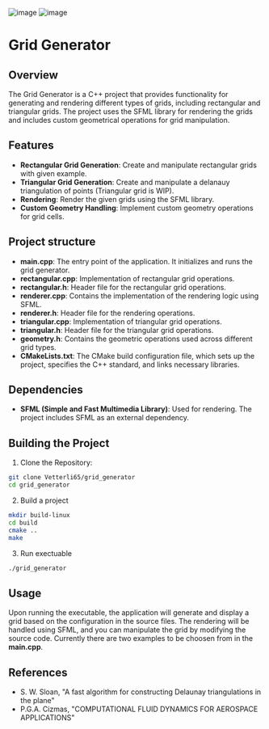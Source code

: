 ![image](https://github.com/user-attachments/assets/afb7a921-8212-49ef-bd53-27451ceac182)
![image](https://github.com/user-attachments/assets/8813e75f-125e-49d0-8e46-0f9a302180c3)

# Grid Generator

## Overview

The Grid Generator is a C++ project that provides functionality for generating and rendering different types of grids, including rectangular and triangular grids. 
The project uses the SFML library for rendering the grids and includes custom geometrical operations for grid manipulation.

## Features

* **Rectangular Grid Generation**: Create and manipulate rectangular grids with given example.
* **Triangular Grid Generation**: Create and manipulate a delanauy triangulation of points (Triangular grid is WIP).
* **Rendering**: Render the given grids using the SFML library.
* **Custom Geometry Handling**: Implement custom geometry operations for grid cells.

## Project structure

* **main.cpp**: The entry point of the application. It initializes and runs the grid generator.
* **rectangular.cpp**: Implementation of rectangular grid operations.
* **rectangular.h**: Header file for the rectangular grid operations.
* **renderer.cpp**: Contains the implementation of the rendering logic using SFML.
* **renderer.h**: Header file for the rendering operations.
* **triangular.cpp**: Implementation of triangular grid operations.
* **triangular.h**: Header file for the triangular grid operations.
* **geometry.h**: Contains the geometric operations used across different grid types.
* **CMakeLists.txt**: The CMake build configuration file, which sets up the project, specifies the C++ standard, and links necessary libraries.

## Dependencies

* **SFML (Simple and Fast Multimedia Library)**: Used for rendering. The project includes SFML as an external dependency.

## Building the Project

1. Clone the Repository:
```bash
git clone Vetterli65/grid_generator
cd grid_generator
```
2. Build a project
```bash
mkdir build-linux
cd build
cmake ..
make
```
3. Run exectuable
```bash
./grid_generator
```

## Usage

Upon running the executable, the application will generate and display a grid based on the configuration in the source files. 
The rendering will be handled using SFML, and you can manipulate the grid by modifying the source code.
Currently there are two examples to be choosen from in the **main.cpp**.

## References

* S. W. Sloan, "A fast algorithm for constructing Delaunay triangulations in the plane"
* P.G.A. Cizmas, "COMPUTATIONAL FLUID DYNAMICS FOR AEROSPACE APPLICATIONS"
